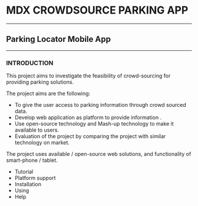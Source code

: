 # MDX CROWDSOURCE PARKING APP


---




## Parking Locator Mobile App



---



### INTRODUCTION



This project aims to investigate the feasibility of crowd-sourcing for providing parking solutions.

The project aims are the following:

* To give the user access to parking information through crowd sourced data.
* Develop web application as platform to provide information .
* Use open-source technology and Mash-up technology to make it available to users.
* Evaluation of the project by comparing the project with similar technology on market.


The project uses available / open-source web solutions, and functionality of smart-phone / tablet.  



* Tutorial
* Platform support
* Installation
* Using
* Help

